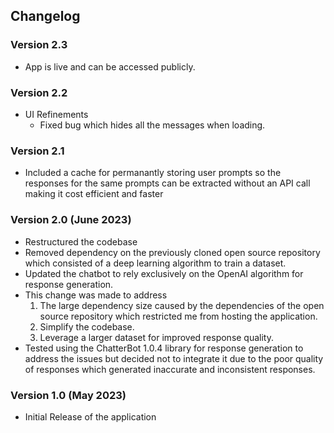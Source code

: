 ## Changelog

### Version 2.3
- App is live and can be accessed publicly.

### Version 2.2
- UI Refinements
    - Fixed bug which hides all the messages when loading.

### Version 2.1
- Included a cache for permanantly storing user prompts so the responses for the same prompts can be extracted without an API call
making it cost efficient and faster

### Version 2.0 (June 2023)
- Restructured the codebase
- Removed dependency on the previously cloned open source repository which consisted of a deep learning algorithm to train a dataset.
- Updated the chatbot to rely exclusively on the OpenAI algorithm for response generation.
- This change was made to address
    1. The large dependency size caused by the dependencies of the open source repository which restricted me from hosting the application.
    2. Simplify the codebase.
    3. Leverage a larger dataset for improved response quality.
- Tested using the ChatterBot 1.0.4 library for response generation to address the issues but decided not to integrate it due to the poor quality of responses which generated inaccurate and inconsistent responses.

### Version 1.0 (May 2023)
- Initial Release of the application


